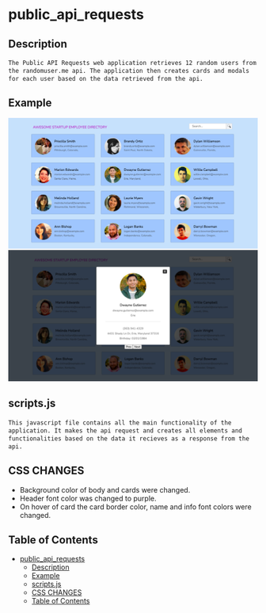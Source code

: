 # public_api_requests

## Description

    The Public API Requests web application retrieves 12 random users from the randomuser.me api. The application then creates cards and modals for each user based on the data retrieved from the api.

## Example

![Example](/mockups/screenshot1.png)
![Example](/mockups/screenshot2.png)

## scripts.js

    This javascript file contains all the main functionality of the application. It makes the api request and creates all elements and functionalities based on the data it recieves as a response from the api.

## CSS CHANGES

- Background color of body and cards were changed.
- Header font color was changed to purple.
- On hover of card the card border color, name and info font colors were changed.

## Table of Contents

- [public_api_requests](#public_api_requests)
  - [Description](#description)
  - [Example](#example)
  - [scripts.js](#scriptsjs)
  - [CSS CHANGES](#css-changes)
  - [Table of Contents](#table-of-contents)
